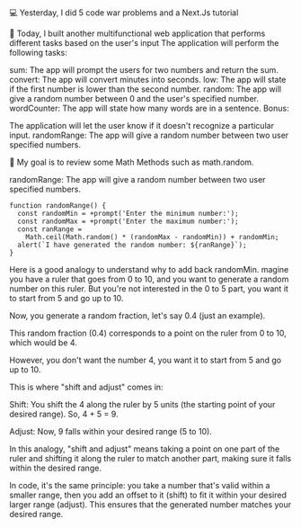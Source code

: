 💻 Yesterday, I did 5 code war problems and a Next.Js tutorial

📖 Today, I built another multifunctional web application that performs different tasks based on the user's input 
The application will perform the following tasks:

sum: The app will prompt the users for two numbers and return the sum.
convert: The app will convert minutes into seconds.
low: The app will state if the first number is lower than the second number.
random: The app will give a random number between 0 and the user's specified number.
wordCounter: The app will state how many words are in a sentence.
Bonus:

The application will let the user know if it doesn't recognize a particular input.
randomRange: The app will give a random number between two user specified numbers.


🎯 My goal is to review some Math Methods such as math.random. 

randomRange: The app will give a random number between two user specified numbers.

```
function randomRange() {
  const randomMin = +prompt('Enter the minimum number:');
  const randomMax = +prompt('Enter the maximum number:');
  const ranRange =
    Math.ceil(Math.random() * (randomMax - randomMin)) + randomMin;
  alert(`I have generated the random number: ${ranRange}`);
}
```
Here is a good analogy to understand why to add back randomMin.
magine you have a ruler that goes from 0 to 10, and you want to generate a random number on this ruler. 
But you're not interested in the 0 to 5 part, you want it to start from 5 and go up to 10.

Now, you generate a random fraction, let's say 0.4 (just an example).

This random fraction (0.4) corresponds to a point on the ruler from 0 to 10, which would be 4.

However, you don't want the number 4, you want it to start from 5 and go up to 10.

This is where "shift and adjust" comes in:

Shift: You shift the 4 along the ruler by 5 units (the starting point of your desired range). So, 4 + 5 = 9.

Adjust: Now, 9 falls within your desired range (5 to 10).

In this analogy, "shift and adjust" means taking a point on one part of the ruler and shifting it along the ruler 
to match another part, making sure it falls within the desired range.

In code, it's the same principle: you take a number that's valid within a smaller range, then you add an offset to it (shift) 
to fit it within your desired larger range (adjust). This ensures that the generated number matches your desired range.
